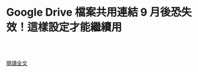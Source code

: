 # Google Drive 檔案共用連結 9 月後恐失效！這樣設定才能繼續用

<!--more-->
<!--416-->
<br><br/>


[閱讀全文](https://applealmond.com/posts/105290)


